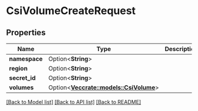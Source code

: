 # CsiVolumeCreateRequest

## Properties

| Name          | Type                                                      | Description | Notes      |
| ------------- | --------------------------------------------------------- | ----------- | ---------- |
| **namespace** | Option<**String**>                                        |             | [optional] |
| **region**    | Option<**String**>                                        |             | [optional] |
| **secret_id** | Option<**String**>                                        |             | [optional] |
| **volumes**   | Option<[**Vec<crate::models::CsiVolume>**](CSIVolume.md)> |             | [optional] |

[[Back to Model list]](../README.md#documentation-for-models)
[[Back to API list]](../README.md#documentation-for-api-endpoints)
[[Back to README]](../README.md)
